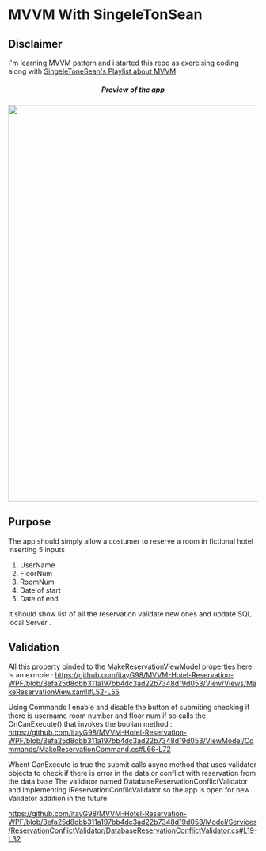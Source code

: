 # MVVM With SingeleTonSean

## Disclaimer
I'm learning MVVM pattern and i started this repo as exercising coding along with <a href="https://www.youtube.com/playlist?list=PLA8ZIAm2I03hS41Fy4vFpRw8AdYNBXmNm">SingeleToneSean's Playlist about MVVM </a>


<div align="center">
<h5>Preview of the app</h5>
<img src="https://github.com/itayG98/MVVMSingeleTonSean/blob/618f398f1363dbdc35521a49b9e61c5b17c9e095/MVVM/PreView/FirtPreviw.jpg" width="800">
</div>

## Purpose
The app should simply allow a costumer to reserve a room in fictional hotel inserting 5 inputs

1. UserName
2. FloorNum
3. RoomNum
4. Date of start 
5. Date of end 

It should show list of all the reservation validate new ones and update SQL local Server .

## Validation 
All this property binded to the MakeReservationViewModel properties here is an exmple : 
https://github.com/itayG98/MVVM-Hotel-Reservation-WPF/blob/3efa25d8dbb311a197bb4dc3ad22b7348d19d053/View/Views/MakeReservationView.xaml#L52-L55

Using Commands I enable and disable the button of submiting checking if there is username room number and floor num 
if so calls the OnCanExecute() that invokes the boolian method :
https://github.com/itayG98/MVVM-Hotel-Reservation-WPF/blob/3efa25d8dbb311a197bb4dc3ad22b7348d19d053/ViewModel/Commands/MakeReservationCommand.cs#L66-L72

Whent CanExecute is true the submit calls async method that uses validator objects to check if there is error in the data or conflict with reservation from the data base 
The validator named DatabaseReservationConflictValidator  and implementing IReservationConflicValidator so the app is open for new Validetor addition in the future

https://github.com/itayG98/MVVM-Hotel-Reservation-WPF/blob/3efa25d8dbb311a197bb4dc3ad22b7348d19d053/Model/Services/ReservationConflictValidator/DatabaseReservationConflictValidator.cs#L19-L32
